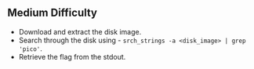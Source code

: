 ## Medium Difficulty
- Download and extract the disk image.
- Search through the disk using - ```srch_strings -a <disk_image> | grep 'pico'```.
- Retrieve the flag from the stdout.

